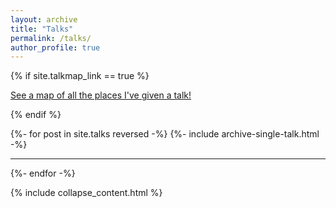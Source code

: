 ```yaml
---
layout: archive
title: "Talks"
permalink: /talks/
author_profile: true
---
```


{% if site.talkmap_link == true %}

<p style="text-decoration:underline;"><a href="/talkmap.html">See a map of all the places I've given a talk!</a></p>

{% endif %}

{%- for post in site.talks reversed -%}
  {%- include archive-single-talk.html -%}
  <hr>
{%- endfor -%}

{% include collapse_content.html %}
